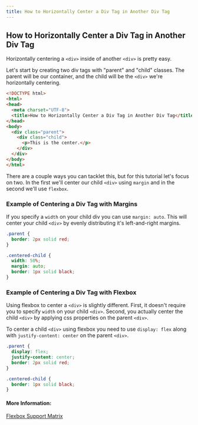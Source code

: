 ```yaml
---
title: How to Horizontally Center a Div Tag in Another Div Tag
---
```

## How to Horizontally Center a Div Tag in Another Div Tag
Horizontally centering a `<div>` inside of another `<div>` is pretty easy.

Let's start by creating two div tags with "parent" and "child" classes. The parent will be our container, and the child will be the `<div>` we're horizontally centering.

```html
<!DOCTYPE html>
<html>
<head>
  <meta charset="UTF-8">
  <title>How to Horizontally Center a Div Tag in Another Div Tag</title>
</head>
<body>
  <div class="parent">
    <div class="child">
      <p>This is the center.</p>
    </div>
  </div>
</body>
</html>
```

There are a couple ways you can tacklet this, but for this tutorial let's focus on two. In the first we'll center our child `<div>` using `margin` and in the second we'll use `flexbox`.


### Example of Centering a Div Tag with Margins
If you specify a `width` on your child div you can use `margin: auto`. This will center your child `<div>` by evenly distributing it's left-and-right margins.

```css
.parent {
  border: 2px solid red;
}

.centered-child {
  width: 50%;
  margin: auto;
  border: 1px solid black;
}
```

### Example of Centering a Div Tag with Flexbox
Using flexbox to center a `<div>` is slightly different. First, it doesn't require you to specify `width` on your child `<div>`. Second, you actually center the child `<div>` by applying css properties on the parent `<div>`.

To center a child `<div>` using flexbox you need to use `display: flex` along with `justify-content: center` on the parent `<div>`.

```css
.parent {
  display: flex;
  justify-content: center;
  border: 2px solid red;
}

.centered-child {
  border: 1px solid black;
}
```

#### More Information:
[Flexbox Support Matrix](http://caniuse.com/#search=flexbox)


